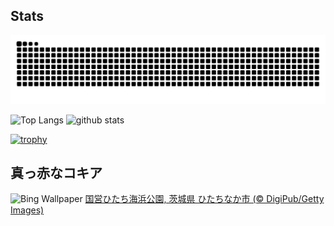 ## Stats
<picture>
  <source media="(prefers-color-scheme: dark)" srcset="https://raw.githubusercontent.com/ba230t/ba230t/output/github-contribution-grid-snake-dark.svg">
  <source media="(prefers-color-scheme: light)" srcset="https://raw.githubusercontent.com/ba230t/ba230t/output/github-contribution-grid-snake.svg">
  <img alt="github contribution grid snake animation" src="https://raw.githubusercontent.com/ba230t/ba230t/output/github-contribution-grid-snake.svg">
</picture>

<p align="left">
  <img alt="Top Langs" height="150px" src="https://github-readme-stats.vercel.app/api/top-langs/?username=ba230t&layout=compact&theme=transparent" />
  <img alt="github stats" height="150px" src="https://github-readme-stats.vercel.app/api?username=ba230t&theme=transparent" />
</p>

[![trophy](https://github-profile-trophy.vercel.app/?username=ba230t&theme=transparent&column=7)](https://github.com/ryo-ma/github-profile-trophy)


<!-- Bing Wallpaper Start -->
## 真っ赤なコキア
![Bing Wallpaper](https://www.bing.com/th?id=OHR.KochiaJapan_JA-JP5196113182_1920x1080.jpg&rf=LaDigue_1920x1080.jpg&pid=hp)
[国営ひたち海浜公園, 茨城県 ひたちなか市 (© DigiPub/Getty Images)](https://www.bing.com/search?q=%E5%9B%BD%E5%96%B6%E3%81%B2%E3%81%9F%E3%81%A1%E6%B5%B7%E6%B5%9C%E5%85%AC%E5%9C%92&form=hpcapt&filters=HpDate%3a%2220241005_1500%22)
<!-- Bing Wallpaper End -->
